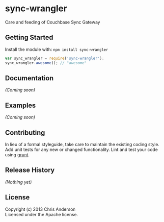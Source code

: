 # sync-wrangler

Care and feeding of Couchbase Sync Gateway

## Getting Started
Install the module with: `npm install sync-wrangler`

```javascript
var sync_wrangler = require('sync-wrangler');
sync_wrangler.awesome(); // "awesome"
```

## Documentation
_(Coming soon)_

## Examples
_(Coming soon)_

## Contributing
In lieu of a formal styleguide, take care to maintain the existing coding style. Add unit tests for any new or changed functionality. Lint and test your code using [grunt](https://github.com/cowboy/grunt).

## Release History
_(Nothing yet)_

## License
Copyright (c) 2013 Chris Anderson  
Licensed under the Apache license.
